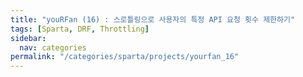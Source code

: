 ```yaml
---
title: "youRFan (16) : 스로틀링으로 사용자의 특정 API 요청 횟수 제한하기"
tags: [Sparta, DRF, Throttling]
sidebar:
  nav: categories
permalink: "/categories/sparta/projects/yourfan_16"
---
```


<div class="article__content" markdown="1">

</div>

